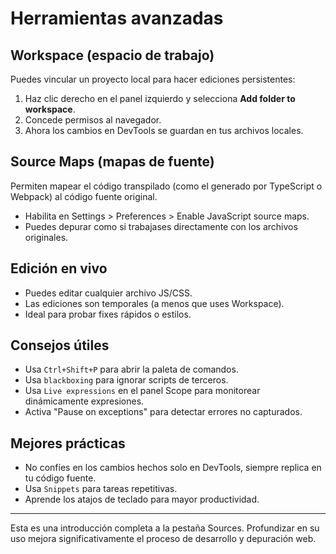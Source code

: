 # Herramientas avanzadas

## Workspace (espacio de trabajo)

Puedes vincular un proyecto local para hacer ediciones persistentes:

1. Haz clic derecho en el panel izquierdo y selecciona **Add folder to workspace**.
2. Concede permisos al navegador.
3. Ahora los cambios en DevTools se guardan en tus archivos locales.

## Source Maps (mapas de fuente)

Permiten mapear el código transpilado (como el generado por TypeScript o Webpack) al código fuente original.

- Habilita en Settings > Preferences > Enable JavaScript source maps.
- Puedes depurar como si trabajases directamente con los archivos originales.

## Edición en vivo

- Puedes editar cualquier archivo JS/CSS.
- Las ediciones son temporales (a menos que uses Workspace).
- Ideal para probar fixes rápidos o estilos.

## Consejos útiles

- Usa `Ctrl+Shift+P` para abrir la paleta de comandos.
- Usa `blackboxing` para ignorar scripts de terceros.
- Usa `Live expressions` en el panel Scope para monitorear dinámicamente expresiones.
- Activa "Pause on exceptions" para detectar errores no capturados.

## Mejores prácticas

- No confíes en los cambios hechos solo en DevTools, siempre replica en tu código fuente.
- Usa `Snippets` para tareas repetitivas.
- Aprende los atajos de teclado para mayor productividad.

---

Esta es una introducción completa a la pestaña Sources. Profundizar en su uso mejora significativamente el proceso de desarrollo y depuración web.

